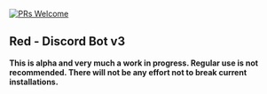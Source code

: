 [![PRs Welcome](https://img.shields.io/badge/PRs-welcome-brightgreen.svg?style=flat-square)](http://makeapullrequest.com)

## Red - Discord Bot v3

**This is alpha and very much a work in progress. Regular use is not recommended.
There will not be any effort not to break current installations.**